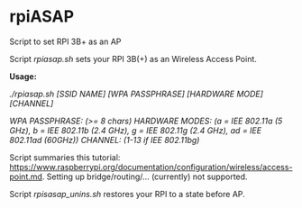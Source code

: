 # rpiASAP
Script to set RPI 3B+ as an AP

Script <i>rpiasap.sh</i> sets your RPI 3B(+) as an Wireless Access Point. 

<b>Usage:</b>

<i>./rpiasap.sh [SSID NAME] [WPA PASSPHRASE] [HARDWARE MODE] [CHANNEL]</i>

<i>WPA PASSPHRASE: (>= 8 chars)</i>
<i>HARDWARE MODES: (a = IEE 802.11a (5 GHz), b = IEE 802.11b (2.4 GHz), g = IEE 802.11g (2.4 GHz), ad = IEE 802.11ad (60GHz))</i>
<i>CHANNEL: (1-13 if IEE 802.11bg)</i>

Script summaries this tutorial: https://www.raspberrypi.org/documentation/configuration/wireless/access-point.md. Setting up bridge/routing/... (currently) not supported.

Script <i>rpisasap_unins.sh</i> restores your RPI to a state before AP.
